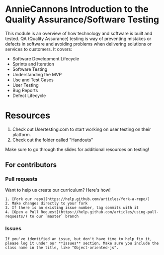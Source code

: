 # AnnieCannons Introduction to the Quality Assurance/Software Testing

This module is an overview of how technology and software is built and tested. QA (Quality Assurance) testing is way of preventing mistakes or defects in software and avoiding problems when delivering solutions or services to customers. It covers:

<ul>
<li>Software Development Lifecycle</li>
<li>Sprints and Iteration</li>
<li>Software Testing</li>
<li>Understanding the MVP</li>
<li>Use and Test Cases</li>
<li>User Testing</li>
<li>Bug Reports</li>
<li>Defect Lifecycle</li>
</ul>

# Resources
1) Check out Usertesting.com to start working on user testing on their platform. 
2) Check out the folder called "Handouts"

Make sure to go through the slides for additional resources on testing!
  
 
 
 ## For contributors
  
  ### Pull requests

  Want to help us create our curriculum? Here's how!

    1. [Fork our repo](https://help.github.com/articles/fork-a-repo/)
    2. Make changes directly to your fork
    3. If there is an existing issue number, tag commits with it
    4. [Open a Pull Request](https://help.github.com/articles/using-pull-requests/) to our `master` branch

  ### Issues

    If you've identified an issue, but don't have time to help fix it, please log it under our **Issues** section. Make sure you include the class name in the title, like "Object-oriented-js". 
  

